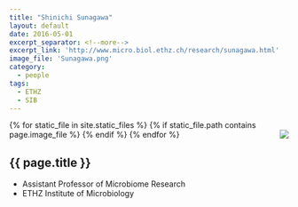 ```yaml
---
title: "Shinichi Sunagawa"
layout: default
date: 2016-05-01
excerpt_separator: <!--more-->
excerpt_link: 'http://www.micro.biol.ethz.ch/research/sunagawa.html'
image_file: 'Sunagawa.png'
category:
  - people
tags:
  - ETHZ
  - SIB
---
```


{% for static_file in site.static_files %}
  {% if static_file.path contains page.image_file %}
<img style="float: right; max-width: 60px;" src="{{ static_file.path | relative_url}}" />
  {% endif %}
{% endfor %}

## {{ page.title }}

* Assistant Professor of Microbiome Research
* ETHZ Institute of Microbiology

<!--more-->

